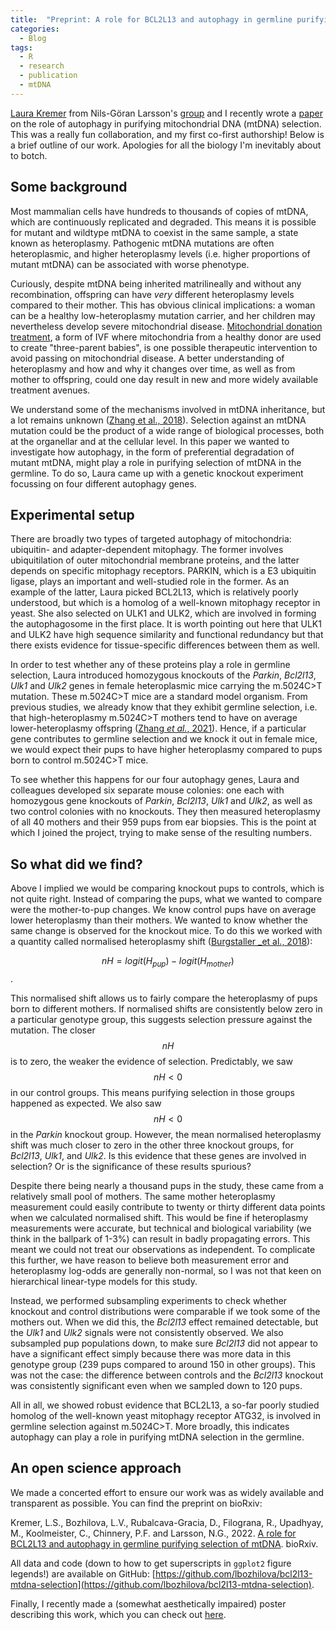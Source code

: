 ```yaml
---
title:  "Preprint: A role for BCL2L13 and autophagy in germline purifying selection of mtDNA"
categories:
  - Blog
tags:
  - R
  - research
  - publication
  - mtDNA
---
```


[Laura Kremer](https://staff.ki.se/people/laura-kremer) from Nils-Göran Larsson's [group](https://ki.se/en/mbb/nils-goran-larsson-group) and I recently wrote a [paper](https://www.biorxiv.org/content/10.1101/2022.09.02.506367v1) on the role of autophagy in purifying mitochondrial DNA (mtDNA) selection. This was a really fun collaboration, and my first co-first authorship! Below is a brief outline of our work. Apologies for all the biology I'm inevitably about to botch.

## Some background

Most mammalian cells have hundreds to thousands of copies of mtDNA, which are continuously replicated and degraded. This means it is possible for mutant and wildtype mtDNA to coexist in the same sample, a state known as heteroplasmy. Pathogenic mtDNA mutations are often heteroplasmic, and higher heteroplasmy levels (i.e. higher proportions of mutant mtDNA) can be associated with worse phenotype.

Curiously, despite mtDNA being inherited matrilineally and without any recombination, offspring can have _very_ different heteroplasmy levels compared to their mother. This has obvious clinical implications: a woman can be a healthy low-heteroplasmy mutation carrier, and her children may nevertheless develop severe mitochondrial disease. [Mitochondrial donation treatment](https://www.hfea.gov.uk/treatments/embryo-testing-and-treatments-for-disease/mitochondrial-donation-treatment/), a form of IVF where mitochondria from a healthy donor are used to create "three-parent babies", is one possible therapeutic intervention to avoid passing on mitochondrial disease. A better understanding of heteroplasmy and how and why it changes over time, as well as from mother to offspring, could one day result in new and more widely available treatment avenues.

We understand some of the mechanisms involved in mtDNA inheritance, but a lot remains unknown ([Zhang et al., 2018](https://portlandpress.com/essaysbiochem/article/62/3/225/78534/The-mitochondrial-DNA-genetic-bottleneck)). Selection against an mtDNA mutation could be the product of a wide range of biological processes, both at the organellar and at the cellular level. In this paper we wanted to investigate how autophagy, in the form of preferential degradation of mutant mtDNA, might play a role in purifying selection of mtDNA in the germline. To do so, Laura came up with a genetic knockout experiment focussing on four different autophagy genes.

## Experimental setup

There are broadly two types of targeted autophagy of mitochondria: ubiquitin- and adapter-dependent mitophagy. The former involves ubiquitilation of outer mitochondrial membrane proteins, and the latter depends on specific mitophagy receptors. PARKIN, which is a E3 ubiquitin ligase, plays an important and well-studied role in the former. As an example of the latter, Laura picked BCL2L13, which is relatively poorly understood, but which is a homolog of a well-known mitophagy receptor in yeast. She also selected on ULK1 and ULK2, which are involved in forming the autophagosome in the first place. It is worth pointing out here that ULK1 and ULK2 have high sequence similarity and functional redundancy but that there exists evidence for tissue-specific differences between them as well.

In order to test whether any of these proteins play a role in germline selection, Laura introduced homozygous knockouts of the _Parkin_, _Bcl2l13_, _Ulk1_ and _Ulk2_ genes in female heteroplasmic mice carrying the m.5024C>T mutation. These m.5024C>T mice are a standard model organism. From previous studies, we already know that they exhibit germline selection, i.e. that high-heteroplasmy m.5024C>T mothers tend to have on average lower-heteroplasmy offspring ([Zhang _et al._, 2021](https://pubmed.ncbi.nlm.nih.gov/34878831/)). Hence, if a particular gene contributes to germline selection and we knock it out in female mice, we would expect their pups to have higher heteroplasmy compared to pups born to control m.5024C>T mice.

To see whether this happens for our four autophagy genes, Laura and colleagues developed six separate mouse colonies: one each with homozygous gene knockouts of _Parkin_, _Bcl2l13_, _Ulk1_ and _Ulk2_, as well as two control colonies with no knockouts. They then measured heteroplasmy of all 40 mothers and their 959 pups from ear biopsies. This is the point at which I joined the project, trying to make sense of the resulting numbers.

## So what did we find?

Above I implied we would be comparing knockout pups to controls, which is not quite right. Instead of comparing the pups, what we wanted to compare were the mother-to-pup changes. We know control pups have on average lower heteroplasmy than their mothers. We wanted to know whether the same change is observed for the knockout mice. To do this we worked with a quantity called normalised heteroplasmy shift ([Burgstaller _et al., 2018](https://www.nature.com/articles/s41467-018-04797-2)):

$$nH = logit(H_{pup}) - logit(H_{mother})$$.

This normalised shift allows us to fairly compare the heteroplasmy of pups born to different mothers. If normalised shifts are consistently below zero in a particular genotype group, this suggests selection pressure against the mutation. The closer $$nH$$ is to zero, the weaker the evidence of selection. Predictably, we saw $$nH < 0$$ in our control groups. This means purifying selection in those groups happened as expected. We also saw $$nH < 0$$ in the _Parkin_ knockout group. However, the mean normalised heteroplasmy shift was much closer to zero in the other three knockout groups, for _Bcl2l13_, _Ulk1_, and _Ulk2_. Is this evidence that these genes are involved in selection? Or is the significance of these results spurious?

Despite there being nearly a thousand pups in the study, these came from a relatively small pool of mothers. The same mother heteroplasmy measurement could easily contribute to twenty or thirty different data points when we calculated normalised shift. This would be fine if heteroplasmy measurements were accurate, but technical and biological variability (we think in the ballpark of 1-3%) can result in badly propagating errors. This meant we could not treat our observations as independent. To complicate this further, we have reason to believe both measurement error and heteroplasmy log-odds are generally non-normal, so I was not that keen on hierarchical linear-type models for this study.

Instead, we performed subsampling experiments to check whether knockout and control distributions were comparable if we took some of the mothers out. When we did this, the _Bcl2l13_ effect remained detectable, but the _Ulk1_ and _Ulk2_ signals were not consistently observed. We also subsampled pup populations down, to make sure _Bcl2l13_ did not appear to have a significant effect simply because there was more data in this genotype group (239 pups compared to around 150 in other groups). This was not the case: the difference between controls and the _Bcl2l13_ knockout was consistently significant even when we sampled down to 120 pups.

All in all, we showed robust evidence that BCL2L13, a so-far poorly studied homolog of the well-known yeast mitophagy receptor ATG32, is involved in germline selection against m.5024C>T. More broadly, this indicates autophagy can play a role in purifying mtDNA selection in the germline.

## An open science approach

We made a concerted effort to ensure our work was as widely available and transparent as possible. You can find the preprint on bioRxiv:

Kremer, L.S., Bozhilova, L.V., Rubalcava-Gracia, D., Filograna, R., Upadhyay, M., Koolmeister, C., Chinnery, P.F. and Larsson, N.G., 2022. [A role for BCL2L13 and autophagy in germline purifying selection of mtDNA](https://www.biorxiv.org/content/10.1101/2022.09.02.506367v1.full). bioRxiv.

All data and code (down to how to get superscripts in `ggplot2` figure legends!) are available on GitHub: [https://github.com/lbozhilova/bcl2l13-mtdna-selection](https://github.com/lbozhilova/bcl2l13-mtdna-selection).

Finally, I recently made a (somewhat aesthetically impaired) poster describing this work, which you can check out [here](/assets/pdfs/poster_LyubaBozhilova_MBUSymp_2022.pdf).
